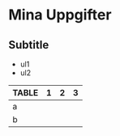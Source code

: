# Mina Uppgifter
## Subtitle

* ul1
* ul2


TABLE| 1 | 2 | 3
--- | --- | ---| ---
a |  |  | 
b |  |  |

